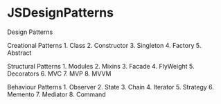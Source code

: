 # JSDesignPatterns
Design Patterns

Creational Patterns 
    1. Class
    2. Constructor
    3. Singleton
    4. Factory
    5. Abstract

Structural Patterns
    1. Modules
    2. Mixins
    3. Facade
    4. FlyWeight
    5. Decorators
    6. MVC
    7. MVP
    8. MVVM

Behaviour Patterns
    1. Observer
    2. State
    3. Chain
    4. Iterator
    5. Strategy
    6. Memento
    7. Mediator
    8. Command
    
